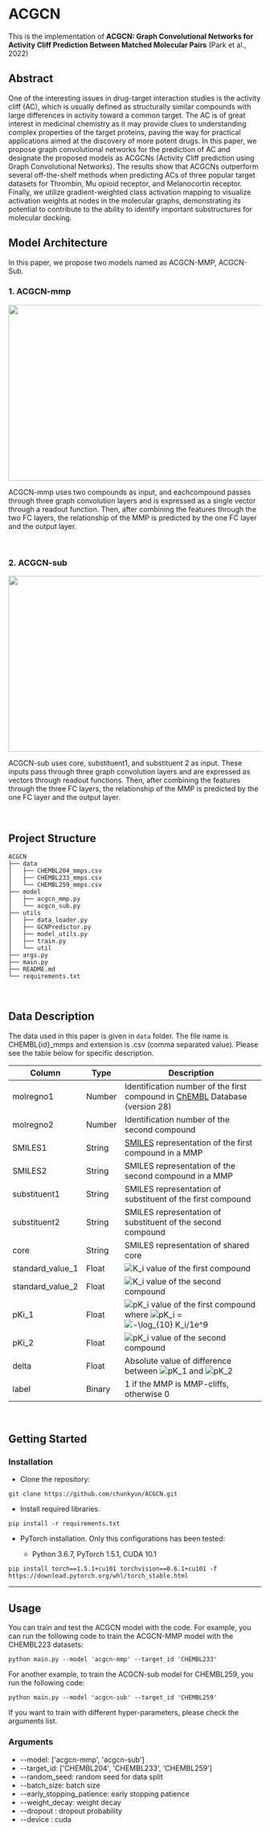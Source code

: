 # ACGCN
This is the implementation of __ACGCN: Graph Convolutional Networks for Activity Cliff Prediction Between Matched Molecular Pairs__ (Park et al., 2022)

## Abstract
One of the interesting issues in drug-target interaction studies is the activity cliff (AC), which is usually defined as structurally similar compounds with large differences in activity toward a common target. The AC is of great interest in medicinal chemistry as it may provide clues to understanding complex properties of the target proteins, paving the way for practical applications aimed at the discovery of more potent drugs. In this paper, we propose graph convolutional networks for the prediction of AC and designate the proposed models as ACGCNs (Activity Cliff prediction using Graph Convolutional Networks). The results show that ACGCNs outperform several off-the-shelf methods when predicting ACs of three popular target datasets for Thrombin, Mu opioid receptor, and Melanocortin receptor. Finally, we utilize gradient-weighted class activation mapping to visualize activation weights at nodes in the molecular graphs, demonstrating its potential to contribute to the ability to identify important substructures for molecular docking.

## Model Architecture  
  
In this paper, we propose two models named as ACGCN-MMP, ACGCN-Sub.

### 1. ACGCN-mmp

<p align="center"><img src="https://user-images.githubusercontent.com/63924704/152633421-ddfc811c-e8f3-4f6e-8540-5cc8e691acde.png"  width="750" height="350"/>  

ACGCN-mmp uses two compounds as input, and eachcompound passes through three graph convolution layers and is expressed as a single vector through a readout function. Then, after combining the features through the two FC layers, the relationship of the MMP is predicted by the one FC layer and the output layer.

<br/>
  
### 2. ACGCN-sub

<p align="center"><img src="https://user-images.githubusercontent.com/63924704/152633434-140eeec4-f3b8-4d43-b398-21bce782860c.png"  width="750" height="350"/>

ACGCN-sub uses core, substituent1, and substituent 2 as input. These inputs pass through three graph convolution layers and are expressed as vectors through readout functions. Then, after combining the features through the three FC layers, the relationship of the MMP is predicted by the one FC layer and the output layer.

<br/>

## Project Structure
```
ACGCN
├── data
│   ├── CHEMBL204_mmps.csv
│   ├── CHEMBL233_mmps.csv
│   └── CHEMBL259_mmps.csv
├── model
│   ├── acgcn_mmp.py
│   └── acgcn_sub.py
├── utils
│   ├── data_loader.py
│   ├── GCNPredictor.py
│   ├── model_utils.py
│   ├── train.py
│   └── util
├── args.py
├── main.py
├── README.md
└── requirements.txt
```

<br/>
  
## Data Description

The data used in this paper is given in `data` folder. The file name is CHEMBL{id}_mmps and extension is .csv (comma separated value). Please see the table below for specific description.

| Column | Type | Description |
| ------ | ------ | ------ |
|molregno1|Number|Identification number of the first compound in [ChEMBL](https://www.ebi.ac.uk/chembl/) Database (version 28)
|molregno2|Number|Identification number of the second compound|
|SMILES1|String|[SMILES](https://doi.org/10.1021/ci00057a005) representation of the first compound in a MMP|
|SMILES2|String|SMILES representation of the second compound in a MMP|
|substituent1|String|SMILES representation of substituent of the first compound|
|substituent2|String|SMILES representation of substituent of the second compound|
|core|String|SMILES representation of shared core|
|standard_value_1| Float | <img src="https://latex.codecogs.com/svg.image?K_i" title="K_i" /> value of the first compound|
|standard_value_2| Float | <img src="https://latex.codecogs.com/svg.image?K_i" title="K_i" /> value of the second compound|
|pKi_1| Float | <img src="https://latex.codecogs.com/svg.image?pK_i" title="pK_i" /> value of the first compound where <img src="https://latex.codecogs.com/svg.image?pK_i" title="pK_i" /> = <img src="https://latex.codecogs.com/svg.image?-\log_{10}&space;K_i/1e^9" title="-\log_{10} K_i/1e^9" /> |
|pKi_2| Float | <img src="https://latex.codecogs.com/svg.image?pK_i" title="pK_i" /> value of the second compound |
|delta| Float | Absolute value of difference between <img src="https://latex.codecogs.com/svg.image?pK_1" title="pK_1" /> and <img src="https://latex.codecogs.com/svg.image?pK_2" title="pK_2" />
|label| Binary | 1 if the MMP is MMP-cliffs, otherwise 0


<br/>

## Getting Started

### Installation

- Clone the repository:
```
git clone https://github.com/chunkyun/ACGCN.git
```

- Install required libraries.

```
pip install -r requirements.txt
```

- PyTorch installation. Only this configurations has been tested:
  
  - Python 3.6.7, PyTorch 1.5.1, CUDA 10.1

```
pip install torch==1.5.1+cu101 torchvision==0.6.1+cu101 -f https://download.pytorch.org/whl/torch_stable.html
```

---
## Usage
You can train and test the ACGCN model with the code. For example,
you can run the following code to train the ACGCN-MMP model with the CHEMBL223 datasets:
```
python main.py --model 'acgcn-mmp' --target_id 'CHEMBL233'
```
For another example, to train the ACGCN-sub model for CHEMBL259, you run the following code:
```
python main.py --model 'acgcn-sub' --target_id 'CHEMBL259'
```
If you want to train with different hyper-parameters, please check the arguments list.

### Arguments
- --model: ['acgcn-mmp', 'acgcn-sub']
- --target_id: ['CHEMBL204', 'CHEMBL233', 'CHEMBL259']
- --random_seed: random seed for data split
- --batch_size: batch size
- --early_stopping_patience: early stopping patience
- --weight_decay: weight decay
- --dropout : dropout probability 
- --device : cuda
